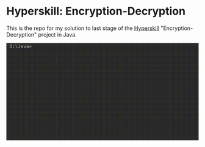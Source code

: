 # Hyperskill: Encryption-Decryption

This is the repo for my solution to last stage of the [Hyperskill](https://hi.hyperskill.org/about) "Encryption-Decryption" project
in Java.

![Demonstration](assets/demonstration.gif)
